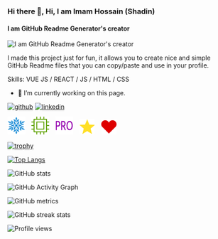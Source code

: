 <!--
**ihshadin/ihshadin** is a ✨ _special_ ✨ repository because its `README.md` (this file) appears on your GitHub profile.

Here are some ideas to get you started:

- 🔭 I’m currently working on ...
- 🌱 I’m currently learning ...
- 👯 I’m looking to collaborate on ...
- 🤔 I’m looking for help with ...
- 💬 Ask me about ...
- 📫 How to reach me: ...
- 😄 Pronouns: ...
- ⚡ Fun fact: ...
-->


### Hi there 👋, Hi, I am Imam Hossain (Shadin)
#### I am GitHub Readme Generator's creator
![I am GitHub Readme Generator's creator](https://i.ibb.co/Dwddd9z/Github-Banner.png)

I made this project just for fun, it allows you to create nice and simple GitHub Readme files that you can copy/paste and use in your profile.

Skills: VUE JS / REACT / JS / HTML / CSS

- 🔭 I’m currently working on this page. 


[<img src='https://i.ibb.co/Dwddd9z/Github-Banner.png' alt='github' height='40'>](https://github.com/ihshadin)  [<img src='https://cdn.jsdelivr.net/npm/simple-icons@3.0.1/icons/linkedin.svg' alt='linkedin' height='40'>](https://www.linkedin.com/in/https://www.linkedin.com/in/ihshadin//)  

<a href='https://archiveprogram.github.com/'><img src='https://raw.githubusercontent.com/acervenky/animated-github-badges/master/assets/acbadge.gif' width='40' height='40'></a> <a href='https://docs.github.com/en/developers'><img src='https://raw.githubusercontent.com/acervenky/animated-github-badges/master/assets/devbadge.gif' width='40' height='40'></a> <a href='https://github.com/pricing'><img src='https://raw.githubusercontent.com/acervenky/animated-github-badges/master/assets/pro.gif' width='40' height='40'></a> <a href='https://stars.github.com/'><img src='https://raw.githubusercontent.com/acervenky/animated-github-badges/master/assets/starbadge.gif' width='35' height='35'></a> <a href='https://docs.github.com/en/github/supporting-the-open-source-community-with-github-sponsors'><img src='https://raw.githubusercontent.com/acervenky/animated-github-badges/master/assets/sponsorbadge.gif' width='35' height='35'></a> 

[![trophy](https://github-profile-trophy.vercel.app/?username=ihshadin)](https://github.com/ryo-ma/github-profile-trophy)

[![Top Langs](https://github-readme-stats.vercel.app/api/top-langs/?username=ihshadin)](https://github.com/anuraghazra/github-readme-stats)

![GitHub stats](https://github-readme-stats.vercel.app/api?username=ihshadin&show_icons=true)  

![GitHub Activity Graph](https://activity-graph.herokuapp.com/graph?username=ihshadin)  

![GitHub metrics](https://metrics.lecoq.io/ihshadin)  

![GitHub streak stats](https://streak-stats.demolab.com/?user=ihshadin)  

![Profile views](https://gpvc.arturio.dev/ihshadin)  
